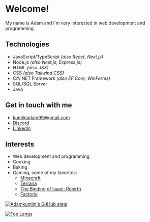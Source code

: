 # Welcome!
My name is Adam and I'm very interested in web development and programming.

## Technologies
- JavaScript/TypeScript *(also React, Next.js)*
- Node.js *(also Nest.js, Express.js)*
- HTML *(also JSX)*
- CSS *(also Tailwind CSS)*
- C#/.NET Framework *(also EF Core, WinForms)*
- SQL/SQL Server
- Java
  
## Get in touch with me
- [kumlinadam99@gmail.com](mailto:kumlinadam99@gmail.com)
- [Discord](https://discord.com/users/177812688120971264)
- [LinkedIn](https://www.linkedin.com/in/adamkumlin/)

## Interests
- Web development and programming
- Cooking
- Baking
- Gaming, some of my favorites:
  - [Minecraft](https://www.minecraft.net/en-us)
  - [Terraria](https://store.steampowered.com/app/105600/Terraria/)
  - [The Binding of Isaac: Rebirth](https://store.steampowered.com/app/250900/The_Binding_of_Isaac_Rebirth/)
  - [Factorio](https://store.steampowered.com/app/427520/Factorio/)

[![Adamkumlin's GitHub stats](https://github-readme-stats.vercel.app/api?username=adamkumlin)](https://github.com/adamkumlin/github-readme-stats)

[![Top Langs](https://github-readme-stats.vercel.app/api/top-langs/?username=adamkumlin)](https://github.com/adamkumlin/github-readme-stats)
